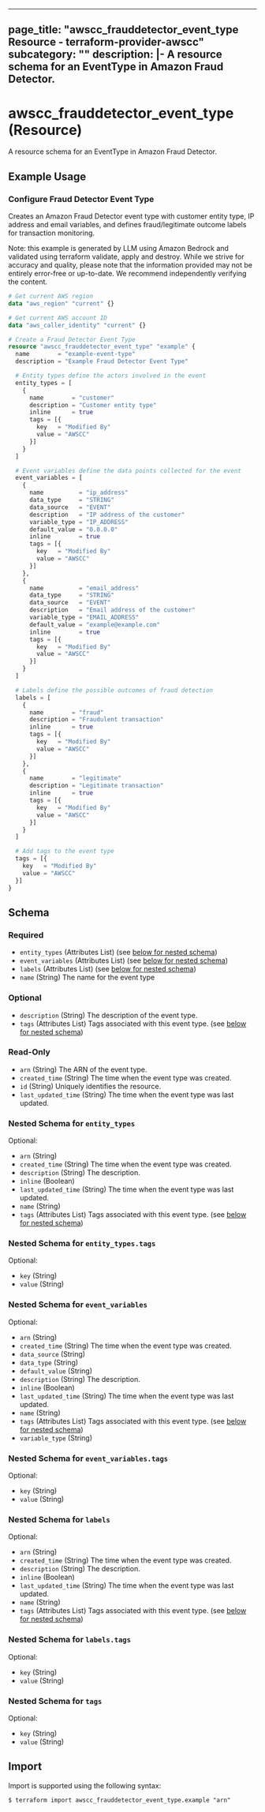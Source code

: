 
---
page_title: "awscc_frauddetector_event_type Resource - terraform-provider-awscc"
subcategory: ""
description: |-
  A resource schema for an EventType in Amazon Fraud Detector.
---

# awscc_frauddetector_event_type (Resource)

A resource schema for an EventType in Amazon Fraud Detector.

## Example Usage

### Configure Fraud Detector Event Type

Creates an Amazon Fraud Detector event type with customer entity type, IP address and email variables, and defines fraud/legitimate outcome labels for transaction monitoring.
                                
Note: this example is generated by LLM using Amazon Bedrock and validated using terraform validate, apply and destroy. While we strive for accuracy and quality, please note that the information provided may not be entirely error-free or up-to-date. We recommend independently verifying the content.

```terraform
# Get current AWS region
data "aws_region" "current" {}

# Get current AWS account ID
data "aws_caller_identity" "current" {}

# Create a Fraud Detector Event Type
resource "awscc_frauddetector_event_type" "example" {
  name        = "example-event-type"
  description = "Example Fraud Detector Event Type"

  # Entity types define the actors involved in the event
  entity_types = [
    {
      name        = "customer"
      description = "Customer entity type"
      inline      = true
      tags = [{
        key   = "Modified By"
        value = "AWSCC"
      }]
    }
  ]

  # Event variables define the data points collected for the event
  event_variables = [
    {
      name          = "ip_address"
      data_type     = "STRING"
      data_source   = "EVENT"
      description   = "IP address of the customer"
      variable_type = "IP_ADDRESS"
      default_value = "0.0.0.0"
      inline        = true
      tags = [{
        key   = "Modified By"
        value = "AWSCC"
      }]
    },
    {
      name          = "email_address"
      data_type     = "STRING"
      data_source   = "EVENT"
      description   = "Email address of the customer"
      variable_type = "EMAIL_ADDRESS"
      default_value = "example@example.com"
      inline        = true
      tags = [{
        key   = "Modified By"
        value = "AWSCC"
      }]
    }
  ]

  # Labels define the possible outcomes of fraud detection
  labels = [
    {
      name        = "fraud"
      description = "Fraudulent transaction"
      inline      = true
      tags = [{
        key   = "Modified By"
        value = "AWSCC"
      }]
    },
    {
      name        = "legitimate"
      description = "Legitimate transaction"
      inline      = true
      tags = [{
        key   = "Modified By"
        value = "AWSCC"
      }]
    }
  ]

  # Add tags to the event type
  tags = [{
    key   = "Modified By"
    value = "AWSCC"
  }]
}
```

<!-- schema generated by tfplugindocs -->
## Schema

### Required

- `entity_types` (Attributes List) (see [below for nested schema](#nestedatt--entity_types))
- `event_variables` (Attributes List) (see [below for nested schema](#nestedatt--event_variables))
- `labels` (Attributes List) (see [below for nested schema](#nestedatt--labels))
- `name` (String) The name for the event type

### Optional

- `description` (String) The description of the event type.
- `tags` (Attributes List) Tags associated with this event type. (see [below for nested schema](#nestedatt--tags))

### Read-Only

- `arn` (String) The ARN of the event type.
- `created_time` (String) The time when the event type was created.
- `id` (String) Uniquely identifies the resource.
- `last_updated_time` (String) The time when the event type was last updated.

<a id="nestedatt--entity_types"></a>
### Nested Schema for `entity_types`

Optional:

- `arn` (String)
- `created_time` (String) The time when the event type was created.
- `description` (String) The description.
- `inline` (Boolean)
- `last_updated_time` (String) The time when the event type was last updated.
- `name` (String)
- `tags` (Attributes List) Tags associated with this event type. (see [below for nested schema](#nestedatt--entity_types--tags))

<a id="nestedatt--entity_types--tags"></a>
### Nested Schema for `entity_types.tags`

Optional:

- `key` (String)
- `value` (String)



<a id="nestedatt--event_variables"></a>
### Nested Schema for `event_variables`

Optional:

- `arn` (String)
- `created_time` (String) The time when the event type was created.
- `data_source` (String)
- `data_type` (String)
- `default_value` (String)
- `description` (String) The description.
- `inline` (Boolean)
- `last_updated_time` (String) The time when the event type was last updated.
- `name` (String)
- `tags` (Attributes List) Tags associated with this event type. (see [below for nested schema](#nestedatt--event_variables--tags))
- `variable_type` (String)

<a id="nestedatt--event_variables--tags"></a>
### Nested Schema for `event_variables.tags`

Optional:

- `key` (String)
- `value` (String)



<a id="nestedatt--labels"></a>
### Nested Schema for `labels`

Optional:

- `arn` (String)
- `created_time` (String) The time when the event type was created.
- `description` (String) The description.
- `inline` (Boolean)
- `last_updated_time` (String) The time when the event type was last updated.
- `name` (String)
- `tags` (Attributes List) Tags associated with this event type. (see [below for nested schema](#nestedatt--labels--tags))

<a id="nestedatt--labels--tags"></a>
### Nested Schema for `labels.tags`

Optional:

- `key` (String)
- `value` (String)



<a id="nestedatt--tags"></a>
### Nested Schema for `tags`

Optional:

- `key` (String)
- `value` (String)

## Import

Import is supported using the following syntax:

```shell
$ terraform import awscc_frauddetector_event_type.example "arn"
```
